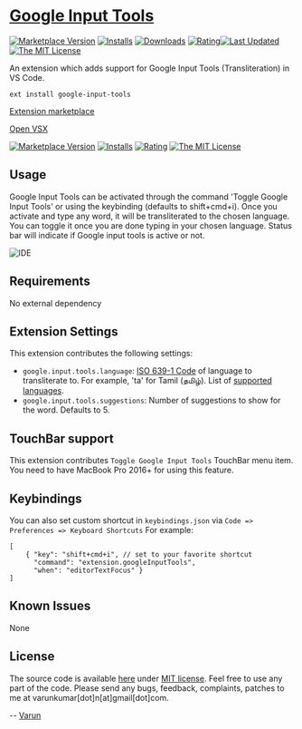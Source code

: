 # [Google Input Tools](https://github.com/varunkumar/google-input-tools)

[![Marketplace Version](https://img.shields.io/visual-studio-marketplace/v/varunkumar.google-input-tools)](https://marketplace.visualstudio.com/items?itemName=varunkumar.google-input-tools)
[![Installs](https://img.shields.io/visual-studio-marketplace/i/varunkumar.google-input-tools)](https://marketplace.visualstudio.com/items?itemName=varunkumar.google-input-tools)
[![Downloads](https://img.shields.io/visual-studio-marketplace/d/varunkumar.google-input-tools)](https://marketplace.visualstudio.com/items?itemName=varunkumar.google-input-tools)
[![Rating](https://img.shields.io/visual-studio-marketplace/r/varunkumar.google-input-tools)](https://marketplace.visualstudio.com/items?itemName=varunkumar.google-input-tools)[![Last Updated](https://img.shields.io/visual-studio-marketplace/last-updated/varunkumar.google-input-tools)](https://marketplace.visualstudio.com/items?itemName=varunkumar.google-input-tools) [![The MIT License](https://img.shields.io/badge/license-MIT-orange.svg?style=flat-square)](https://varunkumar.mit-license.org/)

An extension which adds support for Google Input Tools (Transliteration) in VS Code.

```
ext install google-input-tools
```

[Extension marketplace](https://marketplace.visualstudio.com/items?itemName=varunkumar.google-input-tools)

[Open VSX](https://open-vsx.org/extension/varunkumar/google-input-tools)

[![Marketplace Version](https://img.shields.io/open-vsx/v/varunkumar/google-input-tools)](https://open-vsx.org/extension/varunkumar/google-input-tools)
[![Installs](https://img.shields.io/open-vsx/dt/varunkumar/google-input-tools)](https://open-vsx.org/extension/varunkumar/google-input-tools)
[![Rating](https://img.shields.io/open-vsx/rating/varunkumar/google-input-tools)](https://open-vsx.org/extension/varunkumar/google-input-tools) [![The MIT License](https://img.shields.io/badge/license-MIT-orange.svg?style=flat-square)](https://varunkumar.mit-license.org/)

## Usage

Google Input Tools can be activated through the command 'Toggle Google Input Tools' or using the keybinding (defaults to shift+cmd+i). Once you activate and type any word, it will be transliterated to the chosen language. You can toggle it once you are done typing in your chosen language. Status bar will indicate if Google input tools is active or not.

![IDE](assets/images/demo.gif)

## Requirements

No external dependency

## Extension Settings

This extension contributes the following settings:

- `google.input.tools.language`: [ISO 639-1 Code](https://www.loc.gov/standards/iso639-2/php/code_list.php) of language to transliterate to. For example, 'ta' for Tamil (தமிழ்). List of [supported languages](https://www.google.com/inputtools/help/languages.html).
- `google.input.tools.suggestions`: Number of suggestions to show for the word. Defaults to 5.

## TouchBar support

This extension contributes `Toggle Google Input Tools` TouchBar menu item. You need to have MacBook Pro 2016+ for using this feature.

## Keybindings

You can also set custom shortcut in `keybindings.json` via `Code => Preferences => Keyboard Shortcuts`
For example:

```
[
    { "key": "shift+cmd+i", // set to your favorite shortcut
      "command": "extension.googleInputTools",
      "when": "editorTextFocus" }
]
```

## Known Issues

None

## License

The source code is available [here](https://github.com/varunkumar/google-input-tools) under [MIT license](https://varunkumar.mit-license.org/). Feel free to use any part of the code. Please send any bugs, feedback, complaints, patches to me at varunkumar[dot]n[at]gmail[dot]com.

-- [Varun](https://varunkumar.dev)
